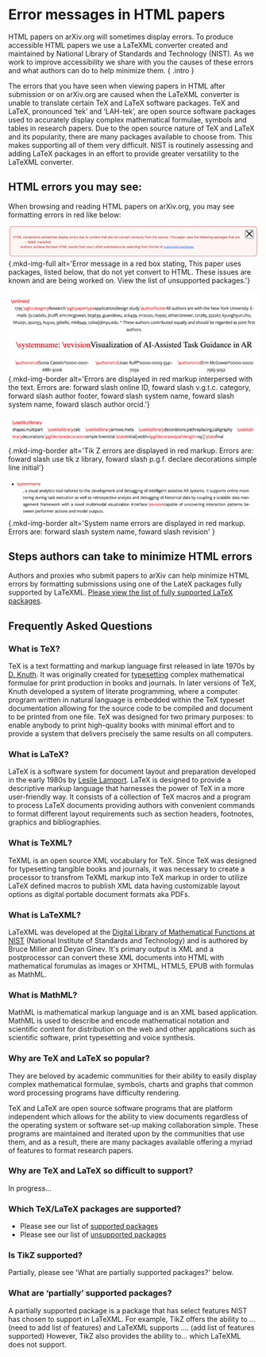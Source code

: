 # Error messages in HTML papers

HTML papers on arXiv.org will sometimes display errors. To produce accessible HTML papers we use a LaTeXML converter created and maintained by National Library of Standards and Technology (NIST). As we work to improve accessibility we share with you the causes of these errors and what authors can do to help minimize them.
{ .intro }

The errors that you have seen when viewing papers in HTML after submission or on arXiv.org are caused when the LaTeXML converter is unable to translate certain TeX and LaTeX software packages. TeX and LaTeX, pronounced ‘tek’ and ‘LAH-tek’, are open source software packages used to accurately display complex mathematical formulae, symbols and tables in research papers. Due to the open source nature of TeX and LaTeX and its popularity, there are many packages available to choose from. This makes supporting all of them very difficult. NIST is routinely assessing and adding LaTeX packages in an effort to provide greater versatility to the LaTeXML converter.


## HTML errors you may see:

When browsing and reading HTML papers on arXiv.org, you may see formatting errors in red like below: 

![html processing error](images/author_submssn_error.png){.mkd-img-full alt='Error message in a red box stating, This paper uses packages, listed below, that do not yet convert to HTML. These issues are known and are being worked on. View the list of unsupported packages.'}

![HTML LaTeX processing error for online id](images/reader-error-01.png){.mkd-img-border alt='Errors are displayed in red markup interpersed with the text. Errors are: forward slash online ID, foward slash v.g.t.c. category, forward slash author footer, foward slash system name, foward slash system name, foward slasch author orcid.'}

![HTML LaTeX processing error for tik Z library](images/reader-error-02.png){.mkd-img-border alt='Tik Z errors are displayed in red markup. Errors are: foward slash use tik z library, foward slash p.g.f. declare decorations simple line initial'}

![HTML LaTeX processing error for system name and revision](images/reader-error-03.png){.mkd-img-border alt='System name errors are displayed in red markup. Errors are: forward slash system name, foward slash revision'
}

## Steps authors can take to minimize HTML errors
Authors and proxies who submit papers to arXiv can help minimize HTML errors by formatting submissions using one of the LateX packages fully supported by LaTeXML. [Please view the list of fully supported LaTeX packages](https://corpora.mathweb.org/corpus/arxmliv/tex_to_html/info/loaded_file).

## Frequently Asked Questions

### What is TeX?
TeX is a text formatting and markup language first released in late 1970s by [D. Knuth](https://en.wikipedia.org/wiki/TeX#Hyphenation_and_justification). It was originally created for [typesetting](https://en.wikipedia.org/wiki/Typesetting) complex mathematical formulae for print production in books and journals. In later versions of TeX, Knuth developed a system of literate programming, where a computer program written in natural language is embedded within the TeX typeset documentation allowing for the source code to be compiled and document to be printed from one file. TeX was designed for two primary purposes: to enable anybody to print high-quality books with minimal effort and to provide a system that delivers precisely the same results on all computers. 

### What is LaTeX?
LaTeX is a software system for document layout and preparation developed in the early 1980s by [Leslie Lamport](https://en.wikipedia.org/wiki/LaTeX#cite_note-Lamport1986-4). LaTeX is designed to provide a descriptive markup language that harnesses the power of TeX in a more user-friendly way. It consists of a collection of TeX macros and a program to process LaTeX documents providing authors with convenient commands to format different layout requirements such as section headers, footnotes, graphics and bibliographies.

### What is TeXML? 
TeXML is an open source XML vocabulary for TeX. Since TeX was designed for typesetting tangible books and journals, it was necessary to create a processor to transfrom TeXML markup into TeX markup in order to utilize LaTeX defined macros to publish XML data having customizable layout options as digital portable document formats aka PDFs.

### What is LaTeXML?

LaTeXML was developed at the [Digital Library of Mathematical Functions at NIST](https://math.nist.gov/) (National Institute of Standards and Technology) and is authored by Bruce Miller and Deyan Ginev. It's primary output is XML and a postprocessor can convert these XML documents into HTML with mathematical forumulas as images or XHTML, HTML5, EPUB with formulas as MathML. 

### What is MathML?
MathML is mathematical markup language and is an XML based application. MathML is used to describe and encode mathematical notation and scientific content for distribution on the web and other applications such as scientific software, print typesetting and voice synthesis. 

### Why are TeX and LaTeX so popular? 
They are beloved by academic communities for their ability to easily display complex mathematical formulae, symbols, charts and graphs that common word processing programs have difficulty rendering.

TeX and LaTeX are open source software programs  that  are platform independent which allows for the ability to view documents regardless of the operating system or software set-up making collaboration simple. These programs are maintained and iterated upon by the communities that use them, and as a result, there are many packages available offering a myriad of features to format research papers. 

### Why are TeX and LaTeX so difficult to support?
In progress...

### Which TeX/LaTeX packages are supported?
- Please see our list of [supported packages](https://corpora.mathweb.org/corpus/arxmliv/tex_to_html/info/loaded_file)
- Please see our list of [unsupported packages](https://github.com/brucemiller/LaTeXML/wiki/Porting-LaTeX-packages-for-LaTeXML)

### Is TikZ supported?
Partially, please see 'What are partially supported packages?' below.

### What are ‘partially’ supported packages? 

A partially supported package is a package that has select features NIST has chosen to support in LaTeXML. For example, TikZ offers the ability to … (need to add list of features) and LaTeXML supports …. (add list of features supported) However, TikZ also provides the ability to… which LaTeXML does not support.

